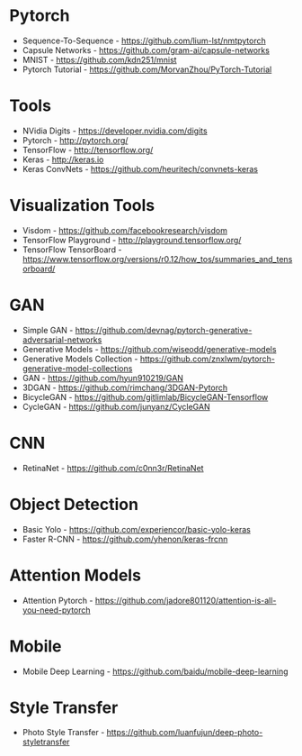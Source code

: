 # Pytorch

- Sequence-To-Sequence - https://github.com/lium-lst/nmtpytorch
- Capsule Networks - https://github.com/gram-ai/capsule-networks
- MNIST - https://github.com/kdn251/mnist
- Pytorch Tutorial - https://github.com/MorvanZhou/PyTorch-Tutorial

# Tools

- NVidia Digits - https://developer.nvidia.com/digits
- Pytorch - http://pytorch.org/
- TensorFlow - http://tensorflow.org/
- Keras - http://keras.io
- Keras ConvNets - https://github.com/heuritech/convnets-keras

# Visualization Tools

- Visdom - https://github.com/facebookresearch/visdom
- TensorFlow Playground - http://playground.tensorflow.org/
- TensorFlow TensorBoard - https://www.tensorflow.org/versions/r0.12/how_tos/summaries_and_tensorboard/

# GAN

- Simple GAN - https://github.com/devnag/pytorch-generative-adversarial-networks
- Generative Models - https://github.com/wiseodd/generative-models
- Generative Models Collection - https://github.com/znxlwm/pytorch-generative-model-collections
- GAN - https://github.com/hyun910219/GAN
- 3DGAN - https://github.com/rimchang/3DGAN-Pytorch
- BicycleGAN - https://github.com/gitlimlab/BicycleGAN-Tensorflow
- CycleGAN - https://github.com/junyanz/CycleGAN

# CNN

- RetinaNet - https://github.com/c0nn3r/RetinaNet

# Object Detection

- Basic Yolo - https://github.com/experiencor/basic-yolo-keras
- Faster R-CNN - https://github.com/yhenon/keras-frcnn

# Attention Models

- Attention Pytorch - https://github.com/jadore801120/attention-is-all-you-need-pytorch

# Mobile

- Mobile Deep Learning - https://github.com/baidu/mobile-deep-learning


# Style Transfer

- Photo Style Transfer - https://github.com/luanfujun/deep-photo-styletransfer
